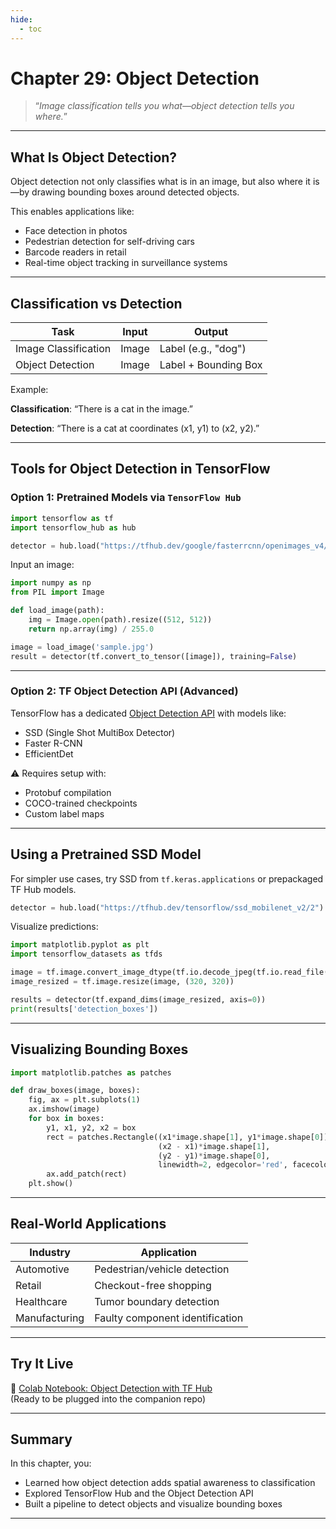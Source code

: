 ```yaml
---
hide:
  - toc
---
```


# Chapter 29: Object Detection

> “*Image classification tells you what—object detection tells you where.*”

---

## What Is Object Detection?  

Object detection not only classifies what is in an image, but also where it is—by drawing bounding boxes around detected objects.

This enables applications like:

- Face detection in photos  
- Pedestrian detection for self-driving cars  
- Barcode readers in retail  
- Real-time object tracking in surveillance systems

---

## Classification vs Detection

|Task	                |Input	    |Output                 |
|-----------------------|-----------|-----------------------|
|Image Classification	|Image	    |Label (e.g., "dog")    |
|Object Detection	    |Image	    |Label + Bounding Box   |

Example:

**Classification**: “There is a cat in the image.”

**Detection**: “There is a cat at coordinates (x1, y1) to (x2, y2).”

---

## Tools for Object Detection in TensorFlow

### Option 1: Pretrained Models via `TensorFlow Hub`
```python
import tensorflow as tf
import tensorflow_hub as hub

detector = hub.load("https://tfhub.dev/google/fasterrcnn/openimages_v4/inception_resnet_v2/1")
```

Input an image:

```python
import numpy as np
from PIL import Image

def load_image(path):
    img = Image.open(path).resize((512, 512))
    return np.array(img) / 255.0

image = load_image('sample.jpg')
result = detector(tf.convert_to_tensor([image]), training=False)
```

---

### Option 2: TF Object Detection API (Advanced)

TensorFlow has a dedicated [Object Detection API](https://github.com/tensorflow/models/tree/master/research/object_detection) with models like:

- SSD (Single Shot MultiBox Detector)  
- Faster R-CNN  
- EfficientDet

⚠️ Requires setup with:

- Protobuf compilation  
- COCO-trained checkpoints  
- Custom label maps

---

## Using a Pretrained SSD Model 

For simpler use cases, try SSD from `tf.keras.applications` or prepackaged TF Hub models.
```python
detector = hub.load("https://tfhub.dev/tensorflow/ssd_mobilenet_v2/2")
```

Visualize predictions:
```python
import matplotlib.pyplot as plt
import tensorflow_datasets as tfds

image = tf.image.convert_image_dtype(tf.io.decode_jpeg(tf.io.read_file('cat.jpg')), tf.float32)
image_resized = tf.image.resize(image, (320, 320))

results = detector(tf.expand_dims(image_resized, axis=0))
print(results['detection_boxes'])
```

---

## Visualizing Bounding Boxes

```python
import matplotlib.patches as patches

def draw_boxes(image, boxes):
    fig, ax = plt.subplots(1)
    ax.imshow(image)
    for box in boxes:
        y1, x1, y2, x2 = box
        rect = patches.Rectangle((x1*image.shape[1], y1*image.shape[0]), 
                                 (x2 - x1)*image.shape[1], 
                                 (y2 - y1)*image.shape[0], 
                                 linewidth=2, edgecolor='red', facecolor='none')
        ax.add_patch(rect)
    plt.show()
```

---

## Real-World Applications

|Industry	        |Application                        |
|-------------------|-----------------------------------|
|Automotive         |Pedestrian/vehicle detection       |
|Retail	            |Checkout-free shopping             |
|Healthcare	        |Tumor boundary detection           |
|Manufacturing	    |Faulty component identification    |

---

##  Try It Live
🔗 [Colab Notebook: Object Detection with TF Hub](https://colab.research.google.com/)  
(Ready to be plugged into the companion repo)

---

## Summary

In this chapter, you:

- Learned how object detection adds spatial awareness to classification  
- Explored TensorFlow Hub and the Object Detection API  
- Built a pipeline to detect objects and visualize bounding boxes

---
